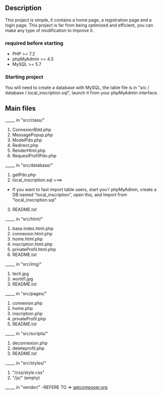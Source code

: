 
## Description
This project is simple, it contains a home page, a registration page and a login page.
This project is far from being optimized and efficient, you can make any type of modification to improve it.

### required before starting
* PHP >= 7.2
* phpMyAdmin >= 4.5
* MySQL >= 5.7

### Starting project
You will need to create a database with MySQL, the table file is in "src / database / local_inscription.sql", launch it from your phpMyAdmin interface.

## Main files
_____ in "src/class/"
1. ConnexionBdd.php
2. MessagePopup.php
3. ModelPdo.php
4. Redirect.php
5. RenderHtml.php
6. RequestProfilPdo.php

_____ in "src/database/"
1. getPdo.php
2. local_inscription.sql ===>
*  If you want to fast import table users, start you'r phpMyAdmin, create a DB named "local_inscription", open this, and Import from "local_inscription.sql"
3. README.txt

_____ in "src/html/"
1. base.index.html.php
2. connexion.html.php
3. home.html.php
4. inscription.html.php
5. privateProfil.html.php
6. README.txt

_____ in "src/img/"
1. tech.jpg
2. world1.jpg
3. README.txt

_____ in "src/pages/"
1. connexion.php
2. home.php
3. inscription.php
4. privateProfil.php
5. README.txt

_____ in "src/scripts/"
1. deconnexion.php
2. deleteprofil.php
3. README.txt

_____ in "src/styles/"
1. "/css/style.css"
2. "/js/" (empty)

_____ in "vendor/"
-REFERE TO => 
[getcomposer.org](https://getcomposer.org/doc/01-basic-usage.md)

